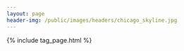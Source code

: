 ```yaml
---
layout: page
header-img: /public/images/headers/chicago_skyline.jpg
---
```


{% include tag_page.html %}
